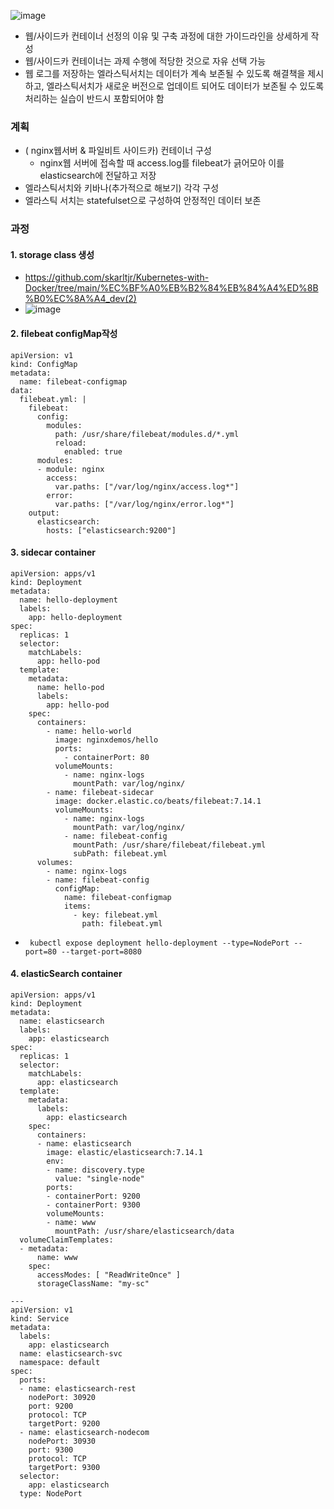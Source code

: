 ![image](https://user-images.githubusercontent.com/62214428/146668478-2dafefa7-5be6-4cdf-9b6b-cec3c7b3b7c0.png)

- 웹/사이드카 컨테이너 선정의 이유 및 구축 과정에 대한 가이드라인을 상세하게 작성
- 웹/사이드카 컨테이너는 과제 수행에 적당한 것으로 자유 선택 가능
- 웹 로그를 저장하는 엘라스틱서치는 데이터가 계속 보존될 수 있도록 해결책을 제시하고, 엘라스틱서치가 새로운 버전으로 업데이트 되어도 데이터가 보존될 수 있도록 처리하는 실습이 반드시 포함되어야 함


### 계획
- ( nginx웹서버 & 파일비트 사이드카) 컨테이너 구성
  - nginx웹 서버에 접속할 때 access.log를 filebeat가 긁어모아 이를 elasticsearch에 전달하고 저장
- 엘라스틱서치와 키바나(추가적으로 해보기) 각각 구성 
- 엘라스틱 서치는 statefulset으로 구성하여 안정적인 데이터 보존


### 과정
#### 1. storage class 생성
- https://github.com/skarltjr/Kubernetes-with-Docker/tree/main/%EC%BF%A0%EB%B2%84%EB%84%A4%ED%8B%B0%EC%8A%A4_dev(2)
- ![image](https://user-images.githubusercontent.com/62214428/146725515-620bea6c-2d59-45c2-8aa6-362135dbfb2a.png)
#### 2. filebeat configMap작성
```
apiVersion: v1
kind: ConfigMap
metadata:
  name: filebeat-configmap
data:
  filebeat.yml: |
    filebeat:
      config:
        modules:
          path: /usr/share/filebeat/modules.d/*.yml
          reload:
            enabled: true
      modules:
      - module: nginx
        access:
          var.paths: ["/var/log/nginx/access.log*"]
        error:
          var.paths: ["/var/log/nginx/error.log*"]
    output:
      elasticsearch:
        hosts: ["elasticsearch:9200"]
```

#### 3. sidecar container 
```
apiVersion: apps/v1
kind: Deployment
metadata:
  name: hello-deployment
  labels:
    app: hello-deployment
spec:
  replicas: 1
  selector:
    matchLabels:
      app: hello-pod
  template:
    metadata:
      name: hello-pod
      labels:
        app: hello-pod
    spec:
      containers:
        - name: hello-world
          image: nginxdemos/hello
          ports:
            - containerPort: 80
          volumeMounts:
            - name: nginx-logs
              mountPath: var/log/nginx/
        - name: filebeat-sidecar
          image: docker.elastic.co/beats/filebeat:7.14.1
          volumeMounts:
            - name: nginx-logs
              mountPath: var/log/nginx/
            - name: filebeat-config
              mountPath: /usr/share/filebeat/filebeat.yml
              subPath: filebeat.yml 
      volumes:
        - name: nginx-logs
        - name: filebeat-config
          configMap:
            name: filebeat-configmap
            items:
              - key: filebeat.yml
                path: filebeat.yml
```
- ` kubectl expose deployment hello-deployment --type=NodePort --port=80 --target-port=8080`
#### 4. elasticSearch container
```
apiVersion: apps/v1
kind: Deployment
metadata:
  name: elasticsearch
  labels:
    app: elasticsearch
spec:
  replicas: 1
  selector:
    matchLabels:
      app: elasticsearch
  template:
    metadata:
      labels:
        app: elasticsearch
    spec:
      containers:
      - name: elasticsearch
        image: elastic/elasticsearch:7.14.1
        env:
        - name: discovery.type
          value: "single-node"
        ports:
        - containerPort: 9200
        - containerPort: 9300
        volumeMounts:
        - name: www
          mountPath: /usr/share/elasticsearch/data
  volumeClaimTemplates:
  - metadata:
      name: www
    spec:
      accessModes: [ "ReadWriteOnce" ]
      storageClassName: "my-sc"

---
apiVersion: v1
kind: Service
metadata:
  labels:
    app: elasticsearch
  name: elasticsearch-svc
  namespace: default
spec:
  ports:
  - name: elasticsearch-rest
    nodePort: 30920
    port: 9200
    protocol: TCP
    targetPort: 9200
  - name: elasticsearch-nodecom
    nodePort: 30930
    port: 9300
    protocol: TCP
    targetPort: 9300
  selector:
    app: elasticsearch
  type: NodePort
```










